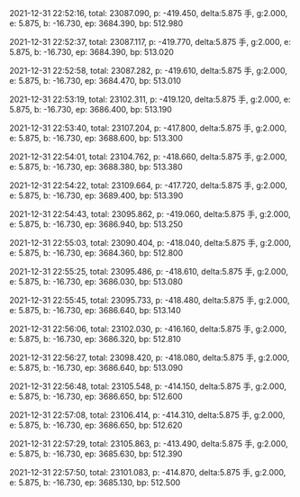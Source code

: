 2021-12-31 22:52:16, total: 23087.090, p: -419.450, delta:5.875 手, g:2.000, e: 5.875, b: -16.730, ep: 3684.390, bp: 512.980

2021-12-31 22:52:37, total: 23087.117, p: -419.770, delta:5.875 手, g:2.000, e: 5.875, b: -16.730, ep: 3684.390, bp: 513.020

2021-12-31 22:52:58, total: 23087.282, p: -419.610, delta:5.875 手, g:2.000, e: 5.875, b: -16.730, ep: 3684.470, bp: 513.010

2021-12-31 22:53:19, total: 23102.311, p: -419.120, delta:5.875 手, g:2.000, e: 5.875, b: -16.730, ep: 3686.400, bp: 513.190

2021-12-31 22:53:40, total: 23107.204, p: -417.800, delta:5.875 手, g:2.000, e: 5.875, b: -16.730, ep: 3688.600, bp: 513.300

2021-12-31 22:54:01, total: 23104.762, p: -418.660, delta:5.875 手, g:2.000, e: 5.875, b: -16.730, ep: 3688.380, bp: 513.380

2021-12-31 22:54:22, total: 23109.664, p: -417.720, delta:5.875 手, g:2.000, e: 5.875, b: -16.730, ep: 3689.400, bp: 513.390

2021-12-31 22:54:43, total: 23095.862, p: -419.060, delta:5.875 手, g:2.000, e: 5.875, b: -16.730, ep: 3686.940, bp: 513.250

2021-12-31 22:55:03, total: 23090.404, p: -418.040, delta:5.875 手, g:2.000, e: 5.875, b: -16.730, ep: 3684.360, bp: 512.800

2021-12-31 22:55:25, total: 23095.486, p: -418.610, delta:5.875 手, g:2.000, e: 5.875, b: -16.730, ep: 3686.030, bp: 513.080

2021-12-31 22:55:45, total: 23095.733, p: -418.480, delta:5.875 手, g:2.000, e: 5.875, b: -16.730, ep: 3686.640, bp: 513.140

2021-12-31 22:56:06, total: 23102.030, p: -416.160, delta:5.875 手, g:2.000, e: 5.875, b: -16.730, ep: 3686.320, bp: 512.810

2021-12-31 22:56:27, total: 23098.420, p: -418.080, delta:5.875 手, g:2.000, e: 5.875, b: -16.730, ep: 3686.640, bp: 513.090

2021-12-31 22:56:48, total: 23105.548, p: -414.150, delta:5.875 手, g:2.000, e: 5.875, b: -16.730, ep: 3686.650, bp: 512.600

2021-12-31 22:57:08, total: 23106.414, p: -414.310, delta:5.875 手, g:2.000, e: 5.875, b: -16.730, ep: 3686.650, bp: 512.620

2021-12-31 22:57:29, total: 23105.863, p: -413.490, delta:5.875 手, g:2.000, e: 5.875, b: -16.730, ep: 3685.630, bp: 512.390

2021-12-31 22:57:50, total: 23101.083, p: -414.870, delta:5.875 手, g:2.000, e: 5.875, b: -16.730, ep: 3685.130, bp: 512.500
